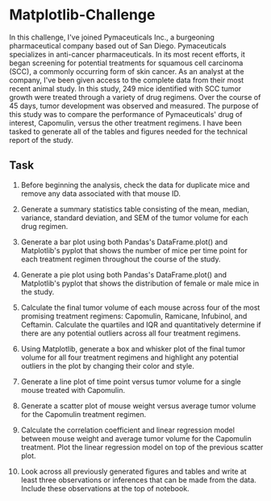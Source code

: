 # Matplotlib-Challenge
In this challenge, I've joined Pymaceuticals Inc., a burgeoning pharmaceutical company based out of San Diego. Pymaceuticals specializes in anti-cancer pharmaceuticals. In its most recent efforts, it began screening for potential treatments for squamous cell carcinoma (SCC), a commonly occurring form of skin cancer. As an analyst at the company, I've been given access to the complete data from their most recent animal study. In this study, 249 mice identified with SCC tumor growth were treated through a variety of drug regimens. Over the course of 45 days, tumor development was observed and measured. The purpose of this study was to compare the performance of Pymaceuticals' drug of interest, Capomulin, versus the other treatment regimens. I have been tasked to generate all of the tables and figures needed for the technical report of the study.

## Task


1. Before beginning the analysis, check the data for duplicate mice and remove any data associated with that mouse ID.

2. Generate a summary statistics table consisting of the mean, median, variance, standard deviation, and SEM of the tumor volume for each drug regimen.

3. Generate a bar plot using both Pandas's DataFrame.plot() and Matplotlib's pyplot that shows  the number of mice per time point for each treatment regimen throughout the course of the study.

4. Generate a pie plot using both Pandas's DataFrame.plot() and Matplotlib's pyplot that shows the distribution of female or male mice in the study.

5. Calculate the final tumor volume of each mouse across four of the most promising treatment regimens: Capomulin, Ramicane, Infubinol, and Ceftamin. Calculate the quartiles and IQR and quantitatively determine if there are any potential outliers across all four treatment regimens.

6. Using Matplotlib, generate a box and whisker plot of the final tumor volume for all four treatment regimens and highlight any potential outliers in the plot by changing their color and style.

7. Generate a line plot of time point versus tumor volume for a single mouse treated with Capomulin.

8. Generate a scatter plot of mouse weight versus average tumor volume for the Capomulin treatment regimen.

9. Calculate the correlation coefficient and linear regression model between mouse weight and average tumor volume for the Capomulin treatment. Plot the linear regression model on top of the previous scatter plot.

10. Look across all previously generated figures and tables and write at least three observations or inferences that can be made from the data. Include these observations at the top of notebook.